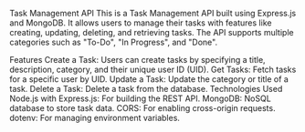 Task Management API
This is a Task Management API built using Express.js and MongoDB. It allows users to manage their tasks with features like creating, updating, deleting, and retrieving tasks. The API supports multiple categories such as "To-Do", "In Progress", and "Done".

Features
Create a Task: Users can create tasks by specifying a title, description, category, and their unique user ID (UID).
Get Tasks: Fetch tasks for a specific user by UID.
Update a Task: Update the category or title of a task.
Delete a Task: Delete a task from the database.
Technologies Used
Node.js with Express.js: For building the REST API.
MongoDB: NoSQL database to store task data.
CORS: For enabling cross-origin requests.
dotenv: For managing environment variables.
